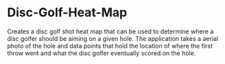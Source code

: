 # Disc-Golf-Heat-Map
Creates a disc golf shot heat map that can be used to determine where a disc golfer should be aiming on a given hole. The application takes a aerial photo of the hole and data points that hold the location of where the first throw went and what the disc golfer eventually scored on the hole.
